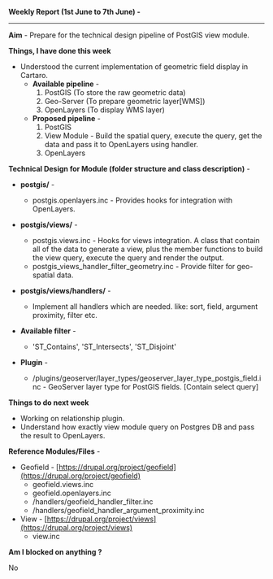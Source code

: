 **Weekly Report (1st June to 7th June) -**

***

**Aim** - Prepare for the technical design pipeline of PostGIS view module.

**Things, I have done this week**
* Understood the current implementation of geometric field display in Cartaro.
  * **Available pipeline** - 
    1. PostGIS (To store the raw geometric data)
    2. Geo-Server (To prepare geometric layer[WMS])
    3. OpenLayers (To display WMS layer)
  * **Proposed pipeline** -
    1. PostGIS
    2. View Module - Build the spatial query, execute the query, get the data and pass it to OpenLayers using handler.
    3. OpenLayers    

**Technical Design for Module (folder structure and class description)** -
* **postgis/** -
  * postgis.openlayers.inc - Provides hooks for integration with OpenLayers.

* **postgis/views/** -
  * postgis.views.inc - Hooks for views integration. A class that contain all of the data to generate a view, plus the member functions to build the view query, execute the query and render the output.
  * postgis_views_handler_filter_geometry.inc - Provide filter for geo-spatial data.  

* **postgis/views/handlers/** - 
  * Implement all handlers which are needed. like: sort, field, argument proximity, filter etc.

* **Available filter** -  
  * 'ST_Contains', 'ST_Intersects', 'ST_Disjoint'

* **Plugin** - 
  * /plugins/geoserver/layer_types/geoserver_layer_type_postgis_field.inc - GeoServer layer type for PostGIS fields. [Contain select query]

**Things to do next week**
* Working on relationship plugin.
* Understand how exactly view module query on Postgres DB and pass the result to OpenLayers. 


**Reference Modules/Files** - 
* Geofield - [https://drupal.org/project/geofield](https://drupal.org/project/geofield)
  * geofield.views.inc
  * geofield.openlayers.inc
  * /handlers/geofield_handler_filter.inc
  * /handlers/geofield_handler_argument_proximity.inc
* View - [https://drupal.org/project/views](https://drupal.org/project/views)
  * view.inc

**Am I blocked on anything ?**

No